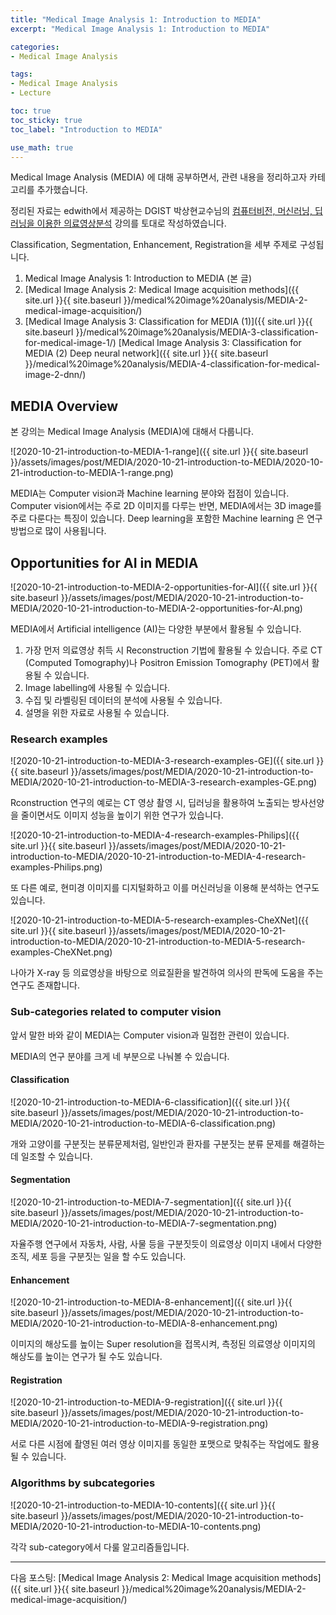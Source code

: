 ```yaml
---
title: "Medical Image Analysis 1: Introduction to MEDIA"
excerpt: "Medical Image Analysis 1: Introduction to MEDIA"

categories:
- Medical Image Analysis

tags:
- Medical Image Analysis
- Lecture

toc: true
toc_sticky: true
toc_label: "Introduction to MEDIA"

use_math: true
---
```


Medical Image Analysis (MEDIA) 에 대해 공부하면서, 관련 내용을 정리하고자 카테고리를 추가했습니다.

정리된 자료는 edwith에서 제공하는 DGIST 박상현교수님의 [컴퓨터비전, 머신러닝, 딥러닝을 이용한 의료영상분석](https://www.edwith.org/medical-20200327/home) 강의를 토대로 작성하였습니다.

Classification, Segmentation, Enhancement, Registration을 세부 주제로 구성됩니다.

1. Medical Image Analysis 1: Introduction to MEDIA (본 글)
2. [Medical Image Analysis 2: Medical Image acquisition methods]({{ site.url }}{{ site.baseurl }}/medical%20image%20analysis/MEDIA-2-medical-image-acquisition/)
3. [Medical Image Analysis 3: Classification for MEDIA (1)]({{ site.url }}{{ site.baseurl }}/medical%20image%20analysis/MEDIA-3-classification-for-medical-image-1/)
[Medical Image Analysis 3: Classification for MEDIA (2) Deep neural network]({{ site.url }}{{ site.baseurl }}/medical%20image%20analysis/MEDIA-4-classification-for-medical-image-2-dnn/)

## MEDIA Overview

본 강의는 Medical Image Analysis (MEDIA)에 대해서 다룹니다.

![2020-10-21-introduction-to-MEDIA-1-range]({{ site.url }}{{ site.baseurl }}/assets/images/post/MEDIA/2020-10-21-introduction-to-MEDIA/2020-10-21-introduction-to-MEDIA-1-range.png)

MEDIA는 Computer vision과 Machine learning 분야와 접점이 있습니다. Computer vision에서는 주로 2D 이미지를 다루는 반면, MEDIA에서는 3D image를 주로 다룬다는 특징이 있습니다. Deep learning을 포함한 Machine learning 은 연구 방법으로 많이 사용됩니다.

## Opportunities for AI in MEDIA

![2020-10-21-introduction-to-MEDIA-2-opportunities-for-AI]({{ site.url }}{{ site.baseurl }}/assets/images/post/MEDIA/2020-10-21-introduction-to-MEDIA/2020-10-21-introduction-to-MEDIA-2-opportunities-for-AI.png)

MEDIA에서 Artificial intelligence (AI)는 다양한 부분에서 활용될 수 있습니다.

1. 가장 먼저 의료영상 취득 시 Reconstruction 기법에 활용될 수 있습니다. 주로 CT (Computed Tomography)나 Positron Emission Tomography (PET)에서 활용될 수 있습니다.
2. Image labelling에 사용될 수 있습니다.
3. 수집 및 라벨링된 데이터의 분석에 사용될 수 있습니다.
4. 설명을 위한 자료로 사용될 수 있습니다.


### Research examples

![2020-10-21-introduction-to-MEDIA-3-research-examples-GE]({{ site.url }}{{ site.baseurl }}/assets/images/post/MEDIA/2020-10-21-introduction-to-MEDIA/2020-10-21-introduction-to-MEDIA-3-research-examples-GE.png)

Rconstruction 연구의 예로는 CT 영상 촬영 시, 딥러닝을 활용하여 노출되는 방사선양을 줄이면서도 이미지 성능을 높이기 위한 연구가 있습니다.

![2020-10-21-introduction-to-MEDIA-4-research-examples-Philips]({{ site.url }}{{ site.baseurl }}/assets/images/post/MEDIA/2020-10-21-introduction-to-MEDIA/2020-10-21-introduction-to-MEDIA-4-research-examples-Philips.png)

또 다른 예로, 현미경 이미지를 디지털화하고 이를 머신러닝을 이용해 분석하는 연구도 있습니다.

![2020-10-21-introduction-to-MEDIA-5-research-examples-CheXNet]({{ site.url }}{{ site.baseurl }}/assets/images/post/MEDIA/2020-10-21-introduction-to-MEDIA/2020-10-21-introduction-to-MEDIA-5-research-examples-CheXNet.png)

나아가 X-ray 등 의료영상을 바탕으로 의료질환을 발견하여 의사의 판독에 도움을 주는 연구도 존재합니다.

### Sub-categories related to computer vision

앞서 말한 바와 같이 MEDIA는 Computer vision과 밀접한 관련이 있습니다.

MEDIA의 연구 분야를 크게 네 부분으로 나눠볼 수 있습니다.

#### Classification

![2020-10-21-introduction-to-MEDIA-6-classification]({{ site.url }}{{ site.baseurl }}/assets/images/post/MEDIA/2020-10-21-introduction-to-MEDIA/2020-10-21-introduction-to-MEDIA-6-classification.png)

개와 고양이를 구분짓는 분류문제처럼, 일반인과 환자를 구분짓는 분류 문제를 해결하는데 일조할 수 있습니다.

#### Segmentation

![2020-10-21-introduction-to-MEDIA-7-segmentation]({{ site.url }}{{ site.baseurl }}/assets/images/post/MEDIA/2020-10-21-introduction-to-MEDIA/2020-10-21-introduction-to-MEDIA-7-segmentation.png)

자율주행 연구에서 자동차, 사람, 사물 등을 구분짓듯이 의료영상 이미지 내에서 다양한 조직, 세포 등을 구분짓는 일을 할 수도 있습니다.

#### Enhancement

![2020-10-21-introduction-to-MEDIA-8-enhancement]({{ site.url }}{{ site.baseurl }}/assets/images/post/MEDIA/2020-10-21-introduction-to-MEDIA/2020-10-21-introduction-to-MEDIA-8-enhancement.png)

이미지의 해상도를 높이는 Super resolution을 접목시켜, 측정된 의료영상 이미지의 해상도를 높이는 연구가 될 수도 있습니다.

#### Registration

![2020-10-21-introduction-to-MEDIA-9-registration]({{ site.url }}{{ site.baseurl }}/assets/images/post/MEDIA/2020-10-21-introduction-to-MEDIA/2020-10-21-introduction-to-MEDIA-9-registration.png)

서로 다른 시점에 촬영된 여러 영상 이미지를 동일한 포맷으로 맞춰주는 작업에도 활용될 수 있습니다.

### Algorithms by subcategories

![2020-10-21-introduction-to-MEDIA-10-contents]({{ site.url }}{{ site.baseurl }}/assets/images/post/MEDIA/2020-10-21-introduction-to-MEDIA/2020-10-21-introduction-to-MEDIA-10-contents.png)

각각 sub-category에서 다룰 알고리즘들입니다.

---

다음 포스팅: [Medical Image Analysis 2: Medical Image acquisition methods]({{ site.url }}{{ site.baseurl }}/medical%20image%20analysis/MEDIA-2-medical-image-acquisition/)